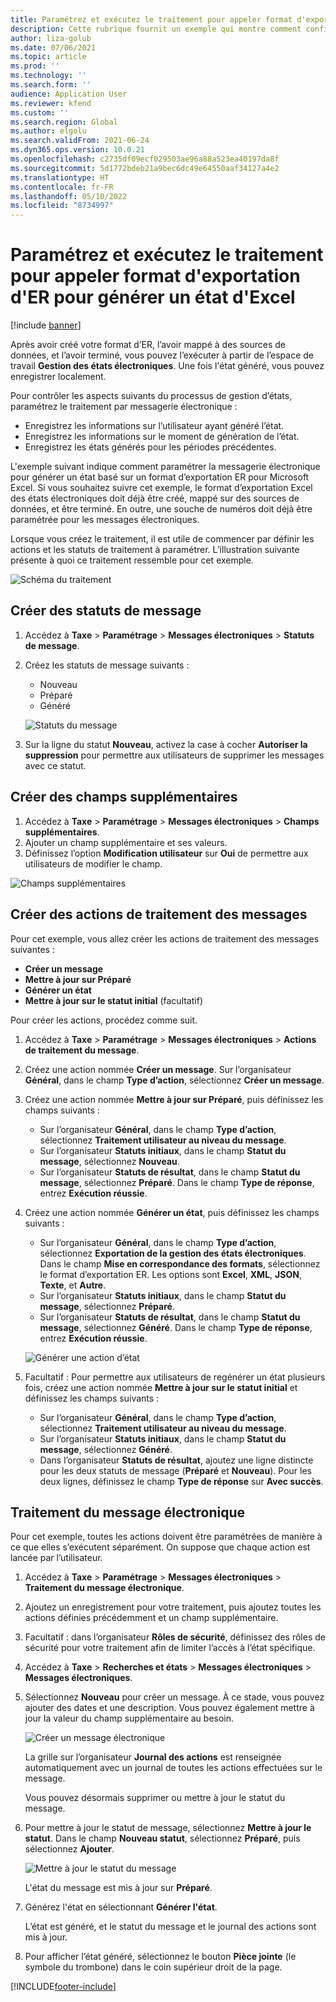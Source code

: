 ```yaml
---
title: Paramétrez et exécutez le traitement pour appeler format d'exportation d'ER pour générer un état d'Excel
description: Cette rubrique fournit un exemple qui montre comment configurer et utiliser des messages électroniques.
author: liza-golub
ms.date: 07/06/2021
ms.topic: article
ms.prod: ''
ms.technology: ''
ms.search.form: ''
audience: Application User
ms.reviewer: kfend
ms.custom: ''
ms.search.region: Global
ms.author: elgolu
ms.search.validFrom: 2021-06-24
ms.dyn365.ops.version: 10.0.21
ms.openlocfilehash: c2735df09ecf029503ae96a88a523ea40197da8f
ms.sourcegitcommit: 5d1772bdeb21a9bec6dc49e64550aaf34127a4e2
ms.translationtype: HT
ms.contentlocale: fr-FR
ms.lasthandoff: 05/10/2022
ms.locfileid: "8734997"
---
```

# <a name="set-up-and-run-processing-to-call-a-simple-exporting-er-format-to-generate-an-excel-report"></a>Paramétrez et exécutez le traitement pour appeler format d'exportation d'ER pour générer un état d'Excel

[!include [banner](../includes/banner.md)]

Après avoir créé votre format d’ER, l’avoir mappé à des sources de données, et l’avoir terminé, vous pouvez l’exécuter à partir de l’espace de travail **Gestion des états électroniques**. Une fois l'état généré, vous pouvez enregistrer localement.

Pour contrôler les aspects suivants du processus de gestion d’états, paramétrez le traitement par messagerie électronique :

- Enregistrez les informations sur l’utilisateur ayant généré l’état.
- Enregistrez les informations sur le moment de génération de l’état.
- Enregistrez les états générés pour les périodes précédentes.

L'exemple suivant indique comment paramétrer la messagerie électronique pour générer un état basé sur un format d’exportation ER pour Microsoft Excel. Si vous souhaitez suivre cet exemple, le format d’exportation Excel des états électroniques doit déjà être créé, mappé sur des sources de données, et être terminé. En outre, une souche de numéros doit déjà être paramétrée pour les messages électroniques.

Lorsque vous créez le traitement, il est utile de commencer par définir les actions et les statuts de traitement à paramétrer. L’illustration suivante présente à quoi ce traitement ressemble pour cet exemple.

![Schéma du traitement](media/processing-scheme.png)

## <a name="create-message-statuses"></a>Créer des statuts de message

1. Accédez à **Taxe** \> **Paramétrage** \> **Messages électroniques** \> **Statuts de message**.
2. Créez les statuts de message suivants :

    - Nouveau
    - Préparé
    - Généré

    ![Statuts du message](media/message-statuses.png)

3. Sur la ligne du statut **Nouveau**, activez la case à cocher **Autoriser la suppression** pour permettre aux utilisateurs de supprimer les messages avec ce statut.

## <a name="create-additional-fields"></a>Créer des champs supplémentaires

1. Accédez à **Taxe** \> **Paramétrage** \> **Messages électroniques** \> **Champs supplémentaires**.
2. Ajouter un champ supplémentaire et ses valeurs.
3. Définissez l’option **Modification utilisateur** sur **Oui** de permettre aux utilisateurs de modifier le champ.

![Champs supplémentaires](media/additional-fields.png)

## <a name="create-message-processing-actions"></a>Créer des actions de traitement des messages

Pour cet exemple, vous allez créer les actions de traitement des messages suivantes :

- **Créer un message**
- **Mettre à jour sur Préparé**
- **Générer un état**
- **Mettre à jour sur le statut initial** (facultatif)

Pour créer les actions, procédez comme suit.

1. Accédez à **Taxe** \> **Paramétrage** \> **Messages électroniques** \> **Actions de traitement du message**.
2. Créez une action nommée **Créer un message**. Sur l’organisateur **Général**, dans le champ **Type d’action**, sélectionnez **Créer un message**.
3. Créez une action nommée **Mettre à jour sur Préparé**, puis définissez les champs suivants :

    - Sur l’organisateur **Général**, dans le champ **Type d’action**, sélectionnez **Traitement utilisateur au niveau du message**.
    - Sur l’organisateur **Statuts initiaux**, dans le champ **Statut du message**, sélectionnez **Nouveau**.
    - Sur l’organisateur **Statuts de résultat**, dans le champ **Statut du message**, sélectionnez **Préparé**. Dans le champ **Type de réponse**, entrez **Exécution réussie**.

4. Créez une action nommée **Générer un état**, puis définissez les champs suivants :

    - Sur l’organisateur **Général**, dans le champ **Type d’action**, sélectionnez **Exportation de la gestion des états électroniques**. Dans le champ **Mise en correspondance des formats**, sélectionnez le format d’exportation ER. Les options sont **Excel**, **XML**, **JSON**, **Texte**, et **Autre**.
    - Sur l’organisateur **Statuts initiaux**, dans le champ **Statut du message**, sélectionnez **Préparé**.
    - Sur l’organisateur **Statuts de résultat**, dans le champ **Statut du message**, sélectionnez **Généré**. Dans le champ **Type de réponse**, entrez **Exécution réussie**.

    ![Générer une action d’état](media/generate-report-action.png)

5. Facultatif : Pour permettre aux utilisateurs de regénérer un état plusieurs fois, créez une action nommée **Mettre à jour sur le statut initial** et définissez les champs suivants :

    - Sur l’organisateur **Général**, dans le champ **Type d’action**, sélectionnez **Traitement utilisateur au niveau du message**.
    - Sur l’organisateur **Statuts initiaux**, dans le champ **Statut du message**, sélectionnez **Généré**.
    - Dans l’organisateur **Statuts de résultat**, ajoutez une ligne distincte pour les deux statuts de message (**Préparé** et **Nouveau**). Pour les deux lignes, définissez le champ **Type de réponse** sur **Avec succès**.

## <a name="electronic-message-processing"></a>Traitement du message électronique

Pour cet exemple, toutes les actions doivent être paramétrées de manière à ce que elles s’exécutent séparément. On suppose que chaque action est lancée par l’utilisateur.

1. Accédez à **Taxe** \> **Paramétrage** \> **Messages électroniques** \> **Traitement du message électronique**.
2. Ajoutez un enregistrement pour votre traitement, puis ajoutez toutes les actions définies précédemment et un champ supplémentaire.
3. Facultatif : dans l’organisateur **Rôles de sécurité**, définissez des rôles de sécurité pour votre traitement afin de limiter l’accès à l’état spécifique.
4. Accédez à **Taxe** \> **Recherches et états** \> **Messages électroniques** \> **Messages électroniques**.
5. Sélectionnez **Nouveau** pour créer un message. À ce stade, vous pouvez ajouter des dates et une description. Vous pouvez également mettre à jour la valeur du champ supplémentaire au besoin.

    ![Créer un message électronique](media/create-electronic-message.png)

    La grille sur l’organisateur **Journal des actions** est renseignée automatiquement avec un journal de toutes les actions effectuées sur le message.

    Vous pouvez désormais supprimer ou mettre à jour le statut du message. 

6. Pour mettre à jour le statut de message, sélectionnez **Mettre à jour le statut**. Dans le champ **Nouveau statut**, sélectionnez **Préparé**, puis sélectionnez **Ajouter**.

    ![Mettre à jour le statut du message](media/update-status.png)

    L'état du message est mis à jour sur **Préparé**.

7. Générez l'état en sélectionnant **Générer l'état**.

    L’état est généré, et le statut du message et le journal des actions sont mis à jour.

8. Pour afficher l’état généré, sélectionnez le bouton **Pièce jointe** (le symbole du trombone) dans le coin supérieur droit de la page.

[!INCLUDE[footer-include](../../includes/footer-banner.md)]
